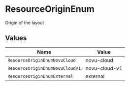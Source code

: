 # ResourceOriginEnum

Origin of the layout


## Values

| Name                            | Value                           |
| ------------------------------- | ------------------------------- |
| `ResourceOriginEnumNovuCloud`   | novu-cloud                      |
| `ResourceOriginEnumNovuCloudV1` | novu-cloud-v1                   |
| `ResourceOriginEnumExternal`    | external                        |